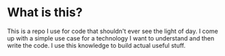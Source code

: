 # What is this?

This is a repo I use for code that shouldn't ever see the light of day. I come up with a simple use case for a technology I want to understand and then write the code. I use this knowledge to build actual useful stuff.
